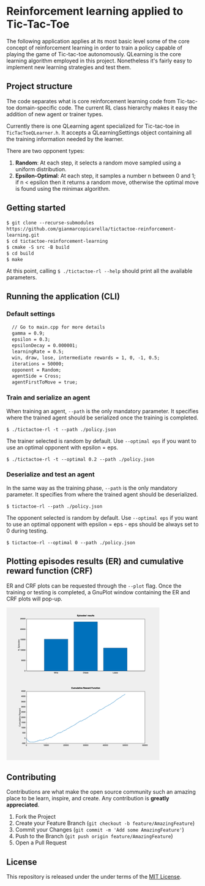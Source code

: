 # Reinforcement learning applied to Tic-Tac-Toe
The following application applies at its most basic level some of the core concept of reinforcement learning in order to train a policy capable of playing the game of Tic-tac-toe autonomously. QLearning is the core learning algorithm employed in this project. Nonetheless it's fairly easy to implement new learning strategies and test them.

## Project structure
The code separates what is core reinforcement learning code from Tic-tac-toe domain-specific code.
The current RL class hierarchy makes it easy the addition of new agent or trainer types.

Currently there is one QLearning agent specialized for Tic-tac-toe in ```TicTacToeQLearner.h```. It accepts a QLearningSettings object containing all the training information needed by the learner.

There are two opponent types:
1. **Random**: At each step, it selects a random move sampled using a uniform distribution.
3. **Epsilon-Optimal**: At each step, it samples a number n between 0 and 1; if n < epsilon then it returns a random move, otherwise the optimal move is found using the minimax algorithm.

## Getting started
```
$ git clone --recurse-submodules https://github.com/gianmarcopicarella/tictactoe-reinforcement-learning.git
$ cd tictactoe-reinforcement-learning
$ cmake -S src -B build
$ cd build
$ make
```
At this point, calling ```$ ./tictactoe-rl --help``` should print all the available parameters.

## Running the application (CLI)
### Default settings
```
  // Go to main.cpp for more details
  gamma = 0.9;
  epsilon = 0.3;
  epsilonDecay = 0.000001;
  learningRate = 0.5;
  win, draw, lose, intermediate rewards = 1, 0, -1, 0.5;
  iterations = 50000;
  opponent = Random;
  agentSide = Cross;
  agentFirstToMove = true;
```

### Train and serialize an agent
When training an agent, ```--path``` is the only mandatory parameter. It specifies where the trained agent should be serialized once the training is completed. 
```
$ ./tictactoe-rl -t --path ./policy.json
```
The trainer selected is random by default. Use ```--optimal eps``` if you want to use an optimal opponent with epsilon = eps.
```
$ ./tictactoe-rl -t --optimal 0.2 --path ./policy.json
```

### Deserialize and test an agent
In the same way as the training phase, ```--path``` is the only mandatory parameter. It specifies from where the trained agent should be deserialized.
```  
$ tictactoe-rl --path ./policy.json
```
The opponent selected is random by default. Use ```--optimal eps``` if you want to use an optimal opponent with epsilon = eps - eps should be always set to 0 during testing.
```
$ tictactoe-rl --optimal 0 --path ./policy.json
```

## Plotting episodes results (ER) and cumulative reward function (CRF)
ER and CRF plots can be requested through the ```--plot``` flag.
Once the training or testing is completed, a GnuPlot window containing the ER and CRF plots will pop-up.

<img src="plot.png" alt="CRF plot" width="400"/>

## Contributing

Contributions are what make the open source community such an amazing place to be learn, inspire, and create. Any contribution is **greatly appreciated**.

1. Fork the Project
2. Create your Feature Branch (`git checkout -b feature/AmazingFeature`)
3. Commit your Changes (`git commit -m 'Add some AmazingFeature'`)
4. Push to the Branch (`git push origin feature/AmazingFeature`)
5. Open a Pull Request

## License
This repository is released under the under terms of the [MIT License](LICENSE).
